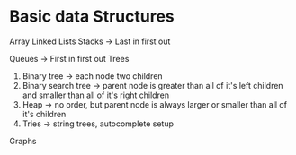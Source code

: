# Basic data Structures

Array
Linked Lists
Stacks
  -> Last in first out

Queues
 -> First in first out
Trees
  1. Binary tree -> each node two children
  2. Binary search tree -> parent node is greater than all of it's left children and smaller than all of it's right children
  3. Heap -> no order, but parent node is always larger or smaller than all of it's children
  4. Tries -> string trees, autocomplete setup
  
Graphs
